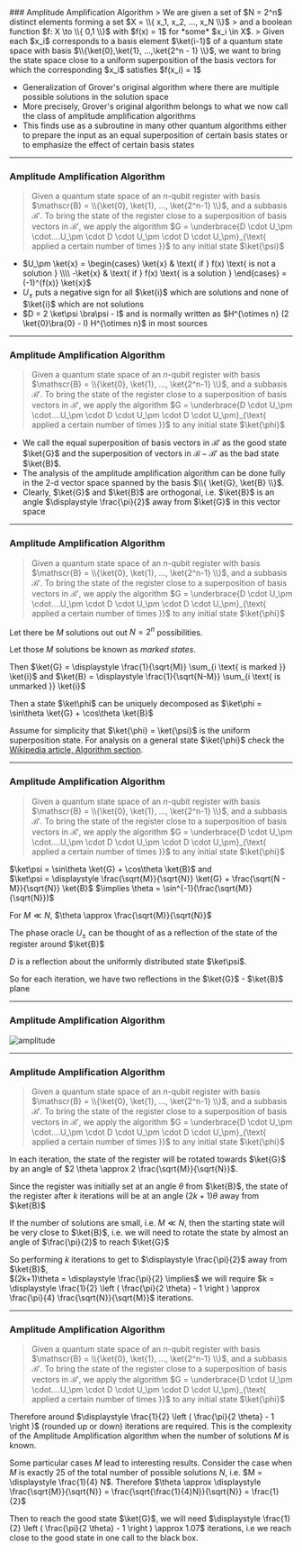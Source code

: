 <section data-markdown>
### Amplitude Amplification Algorithm
> We are given a set of $N = 2^n$ distinct elements forming a set $X = \\{ x_1, x_2, ..., x_N \\}$
> and a boolean function $f: X \to \\{ 0,1 \\}$ with $f(x) = 1$ for *some* $x_i \in X$.   
> Given each $x_i$ corresponds to a basis element $\ket{i-1}$ of a quantum state space with basis $\\{\ket{0},\ket{1}, ...,\ket{2^n - 1} \\}$, we want to bring the state space close to a uniform superposition of the basis vectors for which the corresponding $x_i$ satisfies $f(x_i) = 1$

* Generalization of Grover's original algorithm where there are multiple possible solutions in the solution space
* More precisely, Grover's original algorithm belongs to what we now call the class of amplitude amplification algorithms
* This finds use as a subroutine in many other quantum algorithms either to prepare the input as an equal superposition of certain basis states or to emphasize the effect of certain basis states
---
### Amplitude Amplification Algorithm
> Given a quantum state space of an $n$-qubit register with basis $\mathscr{B} = \\{\ket{0}, \ket{1}, ..., \ket{2^n-1} \\}$, and a subbasis $\mathscr{B}'$. 
> To bring the state of the register close to a superposition of basis vectors in $\mathscr{B}'$,
> we apply the algorithm $G = \underbrace{D \cdot U_\pm \cdot....U_\pm \cdot D \cdot U_\pm \cdot D \cdot U_\pm}_{\text{ applied a certain number of times }}$ to any initial state $\ket{\psi}$

* $U_\pm \ket{x} = \begin{cases} \ket{x} & \text{ if } f(x) \text{ is not a solution } \\\\ -\ket{x} & \text{ if } f(x) \text{ is a solution } \end{cases} = (-1)^{f(x)} \ket{x}$
* $U_\pm$ puts a negative sign for all $\ket{i}$ which are solutions and none of $\ket{i}$ which are not solutions
* $D = 2 \ket\psi \bra\psi - I$ and is normally written as $H^{\otimes n} (2 \ket{0}\bra{0} - I) H^{\otimes n}$ in most sources

---
### Amplitude Amplification Algorithm
> Given a quantum state space of an $n$-qubit register with basis $\mathscr{B} = \\{\ket{0}, \ket{1}, ..., \ket{2^n-1} \\}$, and a subbasis $\mathscr{B}'$. 
> To bring the state of the register close to a superposition of basis vectors in $\mathscr{B}'$,
> we apply the algorithm $G = \underbrace{D \cdot U_\pm \cdot....U_\pm \cdot D \cdot U_\pm \cdot D \cdot U_\pm}_{\text{ applied a certain number of times }}$ to any initial state $\ket{\phi}$


* We call the equal superposition of basis vectors in $\mathscr{B}'$ as the good state $\ket{G}$ and the superposition of vectors in $\mathscr{B} - \mathscr{B}'$ as the bad state $\ket{B}$.
* The analysis of the amplitude amplification algorithm can be done fully in the 2-d vector space spanned by the basis $\\{ \ket{G}, \ket{B} \\}$.
* Clearly, $\ket{G}$ and $\ket{B}$ are orthogonal, i.e. $\ket{B}$ is an angle $\displaystyle \frac{\pi}{2}$ away from $\ket{G}$ in this vector space

---
### Amplitude Amplification Algorithm
> Given a quantum state space of an $n$-qubit register with basis $\mathscr{B} = \\{\ket{0}, \ket{1}, ..., \ket{2^n-1} \\}$, and a subbasis $\mathscr{B}'$. 
> To bring the state of the register close to a superposition of basis vectors in $\mathscr{B}'$,
> we apply the algorithm $G = \underbrace{D \cdot U_\pm \cdot....U_\pm \cdot D \cdot U_\pm \cdot D \cdot U_\pm}_{\text{ applied a certain number of times }}$ to any initial state $\ket{\phi}$


Let there be $M$ solutions out out $N = 2^n$ possibilities. 

Let those $M$ solutions be known as *marked states*.

Then $\ket{G} = \displaystyle \frac{1}{\sqrt{M}} \sum_{i \text{ is marked }} \ket{i}$ and $\ket{B} = \displaystyle \frac{1}{\sqrt{N-M}} \sum_{i \text{ is unmarked }} \ket{i}$

Then a state $\ket\phi$ can be uniquely decomposed as $\ket\phi = \sin\theta \ket{G} + \cos\theta \ket{B}$

Assume for simplicity that $\ket{\phi} = \ket{\psi}$ is the uniform superposition state. For analysis on a general state $\ket{\phi}$ check the [Wikipedia article, Algorithm section](https://en.wikipedia.org/wiki/Amplitude_amplification).

---
### Amplitude Amplification Algorithm
> Given a quantum state space of an $n$-qubit register with basis $\mathscr{B} = \\{\ket{0}, \ket{1}, ..., \ket{2^n-1} \\}$, and a subbasis $\mathscr{B}'$. 
> To bring the state of the register close to a superposition of basis vectors in $\mathscr{B}'$,
> we apply the algorithm $G = \underbrace{D \cdot U_\pm \cdot....U_\pm \cdot D \cdot U_\pm \cdot D \cdot U_\pm}_{\text{ applied a certain number of times }}$ to any initial state $\ket{\phi}$

$\ket\psi = \sin\theta \ket{G} + \cos\theta \ket{B}$ and  
$\ket\psi = \displaystyle \frac{\sqrt{M}}{\sqrt{N}} \ket{G} + \frac{\sqrt{N - M}}{\sqrt{N}} \ket{B}$
$\implies \theta = \sin^{-1}(\frac{\sqrt{M}}{\sqrt{N}})$

For $M \ll N$, $\theta \approx \frac{\sqrt{M}}{\sqrt{N}}$

The phase oracle $U_\pm$ can be thought of as a reflection of the state of the register around $\ket{B}$

$D$ is a reflection about the uniformly distributed state $\ket\psi$. 

So for each iteration, we have two reflections in the $\ket{G}$ - $\ket{B}$ plane

---
### Amplitude Amplification Algorithm
![amplitude](media/amplitude.png)


---
### Amplitude Amplification Algorithm
> Given a quantum state space of an $n$-qubit register with basis $\mathscr{B} = \\{\ket{0}, \ket{1}, ..., \ket{2^n-1} \\}$, and a subbasis $\mathscr{B}'$. 
> To bring the state of the register close to a superposition of basis vectors in $\mathscr{B}'$,
> we apply the algorithm $G = \underbrace{D \cdot U_\pm \cdot....U_\pm \cdot D \cdot U_\pm \cdot D \cdot U_\pm}_{\text{ applied a certain number of times }}$ to any initial state $\ket{\phi}$


In each iteration, the state of the register will be rotated towards $\ket{G}$ by an angle of $2 \theta \approx 2 \frac{\sqrt{M}}{\sqrt{N}}$. 

Since the register was initially set at an angle $\theta$ from $\ket{B}$, the state of the register after $k$ iterations will be at an angle $(2k + 1) \theta$ away from $\ket{B}$

If the number of solutions are small, i.e. $M \ll N$, then the starting state will be very close to $\ket{B}$, i.e. we will need to rotate the state by almost an angle of $\frac{\pi}{2}$ to reach $\ket{G}$

So performing $k$ iterations to get to $\displaystyle \frac{\pi}{2}$ away from $\ket{B}$,  
$(2k+1)\theta = \displaystyle \frac{\pi}{2} \implies$ we will require $k = \displaystyle  \frac{1}{2} \left (   \frac{\pi}{2 \theta} - 1 \right ) \approx \frac{\pi}{4}  \frac{\sqrt{N}}{\sqrt{M}}$ iterations.


---
### Amplitude Amplification Algorithm
> Given a quantum state space of an $n$-qubit register with basis $\mathscr{B} = \\{\ket{0}, \ket{1}, ..., \ket{2^n-1} \\}$, and a subbasis $\mathscr{B}'$. 
> To bring the state of the register close to a superposition of basis vectors in $\mathscr{B}'$,
> we apply the algorithm $G = \underbrace{D \cdot U_\pm \cdot....U_\pm \cdot D \cdot U_\pm \cdot D \cdot U_\pm}_{\text{ applied a certain number of times }}$ to any initial state $\ket{\phi}$

Therefore around $\displaystyle  \frac{1}{2} \left (   \frac{\pi}{2 \theta} - 1 \right )$ (rounded up or down) iterations are required. This is the complexity of the Amplitude Amplification algorithm when the number of solutions $M$ is known.

Some particular cases $M$ lead to interesting results. Consider the case when $M$ is exactly $25%$ of the total number of possible solutions $N$, i.e. $M = \displaystyle \frac{1}{4} N$. Therefore $\theta \approx \displaystyle \frac{\sqrt{M}}{\sqrt{N}} = \frac{\sqrt{\frac{1}{4}N}}{\sqrt{N}} = \frac{1}{2}$

Then to reach the good state $\ket{G}$, we will need $\displaystyle  \frac{1}{2} \left (   \frac{\pi}{2 \theta} - 1 \right ) \approx 1.07$ iterations, i.e we reach close to the good state in one call to the black box.

</section>

